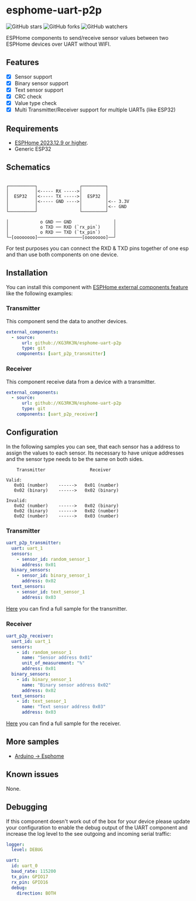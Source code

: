# esphome-uart-p2p

![GitHub stars](https://img.shields.io/github/stars/KG3RK3N/esphome-uart-p2p)
![GitHub forks](https://img.shields.io/github/forks/KG3RK3N/esphome-uart-p2p)
![GitHub watchers](https://img.shields.io/github/watchers/KG3RK3N/esphome-uart-p2p)

ESPHome components to send/receive sensor values between two ESPHome devices over UART without WIFI.

## Features

- [x] Sensor support
- [x] Binary sensor support
- [x] Text sensor support
- [x] CRC check
- [x] Value type check
- [x] Multi Transmitter/Receiver support for multiple UARTs (like ESP32)

## Requirements

* [ESPHome 2023.12.9 or higher](https://github.com/esphome/esphome/releases).
* Generic ESP32

## Schematics

```

┌──────────┐                ┌─────────┐
│          │<----- RX ----->│         │
│  ESP32   │<----- TX ----->│  ESP32  │
│          │<----- GND ---->│         │<-- 3.3V
│          │                │         │<-- GND
└──────────┘                └─────────┘

│            o GND ── GND                │
│            o TXD ── RXD (`rx_pin`)     │
│            o RXD ── TXD (`tx_pin`)     │
└─[oooooooo]─────────────────[oooooooo]──┘
```

For test purposes you can connect the RXD & TXD pins together of one esp and than use both components on one device.

## Installation

You can install this component with [ESPHome external components feature](https://esphome.io/components/external_components.html) like the following examples:

### Transmitter
This component send the data to another devices.

```yaml
external_components:
  - source:
      url: github://KG3RK3N/esphome-uart-p2p
      type: git
    components: [uart_p2p_transmitter]
```

### Receiver
This component receive data from a device with a transmitter.
```yaml
external_components:
  - source:
      url: github://KG3RK3N/esphome-uart-p2p
      type: git
    components: [uart_p2p_receiver]
```

## Configuration
In the following samples you can see, that each sensor has a address to assign the values to each sensor. 
Its necessary to have unique addresses and the sensor type needs to be the same on both sides.

```
    Transmitter                 Receiver

Valid:
   0x01 (number)    ------>   0x01 (number)
   0x02 (binary)    ------>   0x02 (binary)

Invalid:
   0x02 (number)    ------>   0x02 (binary)
   0x02 (binary)    ------>   0x02 (number)
   0x02 (number)    ------>   0x03 (number)
```

### Transmitter
```yaml
uart_p2p_transmitter:
  uart: uart_1
  sensors:
    - sensor_id: random_sensor_1
      address: 0x01
  binary_sensors:
    - sensor_id: binary_sensor_1
      address: 0x02
  text_sensors:
    - sensor_id: text_sensor_1
      address: 0x03
```
[Here](esp32-transmitter-sample.yaml "ESP32 Transmitter") you can find a full sample for the transmitter.

### Receiver
```yaml
uart_p2p_receiver:
  uart_id: uart_1
  sensors:
    - id: random_sensor_1
      name: "Sensor address 0x01"
      unit_of_measurement: "%"
      address: 0x01
  binary_sensors:
    - id: binary_sensor_1
      name: "Binary sensor address 0x02"
      address: 0x02
  text_sensors:
    - id: text_sensor_1
      name: "Text sensor address 0x03"
      address: 0x03
```

[Here](esp32-receiver-sample.yaml "ESP32 Receiver") you can find a full sample for the receiver.

## More samples

- [Arduino -> Esphome](arduino/ESP32_ARDUINO.md)

## Known issues

None.

## Debugging

If this component doesn't work out of the box for your device please update your configuration to enable the debug output of the UART component and increase the log level to the see outgoing and incoming serial traffic:

```yaml
logger:
  level: DEBUG

uart:
  id: uart_0
  baud_rate: 115200
  tx_pin: GPIO17
  rx_pin: GPIO16
  debug:
    direction: BOTH
```